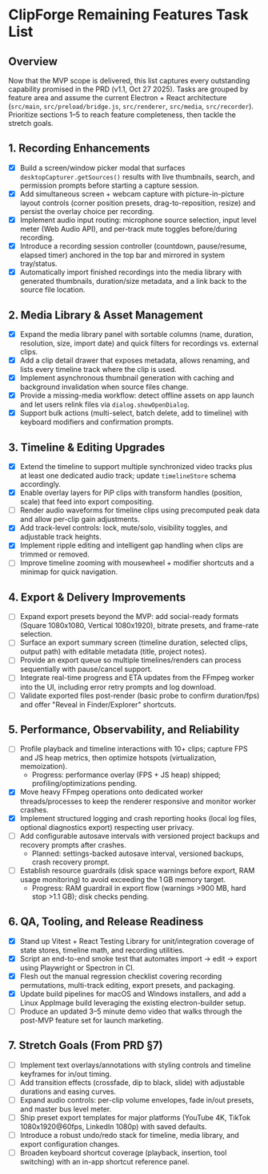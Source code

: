 # ClipForge Remaining Features Task List

## Overview
Now that the MVP scope is delivered, this list captures every outstanding capability promised in the PRD (v1.1, Oct 27 2025). Tasks are grouped by feature area and assume the current Electron + React architecture (`src/main`, `src/preload/bridge.js`, `src/renderer`, `src/media`, `src/recorder`). Prioritize sections 1–5 to reach feature completeness, then tackle the stretch goals.

## 1. Recording Enhancements
- [x] Build a screen/window picker modal that surfaces `desktopCapturer.getSources()` results with live thumbnails, search, and permission prompts before starting a capture session.
- [x] Add simultaneous screen + webcam capture with picture-in-picture layout controls (corner position presets, drag-to-reposition, resize) and persist the overlay choice per recording.
- [x] Implement audio input routing: microphone source selection, input level meter (Web Audio API), and per-track mute toggles before/during recording.
- [x] Introduce a recording session controller (countdown, pause/resume, elapsed timer) anchored in the top bar and mirrored in system tray/status.
- [x] Automatically import finished recordings into the media library with generated thumbnails, duration/size metadata, and a link back to the source file location.

## 2. Media Library & Asset Management
- [x] Expand the media library panel with sortable columns (name, duration, resolution, size, import date) and quick filters for recordings vs. external clips.
- [x] Add a clip detail drawer that exposes metadata, allows renaming, and lists every timeline track where the clip is used.
- [x] Implement asynchronous thumbnail generation with caching and background invalidation when source files change.
- [x] Provide a missing-media workflow: detect offline assets on app launch and let users relink files via `dialog.showOpenDialog`.
- [x] Support bulk actions (multi-select, batch delete, add to timeline) with keyboard modifiers and confirmation prompts.

## 3. Timeline & Editing Upgrades
- [x] Extend the timeline to support multiple synchronized video tracks plus at least one dedicated audio track; update `timelineStore` schema accordingly.
- [x] Enable overlay layers for PiP clips with transform handles (position, scale) that feed into export compositing.
- [ ] Render audio waveforms for timeline clips using precomputed peak data and allow per-clip gain adjustments.
- [x] Add track-level controls: lock, mute/solo, visibility toggles, and adjustable track heights.
- [x] Implement ripple editing and intelligent gap handling when clips are trimmed or removed.
- [ ] Improve timeline zooming with mousewheel + modifier shortcuts and a minimap for quick navigation.

## 4. Export & Delivery Improvements
- [ ] Expand export presets beyond the MVP: add social-ready formats (Square 1080x1080, Vertical 1080x1920), bitrate presets, and frame-rate selection.
- [ ] Surface an export summary screen (timeline duration, selected clips, output path) with editable metadata (title, project notes).
- [ ] Provide an export queue so multiple timelines/renders can process sequentially with pause/cancel support.
- [ ] Integrate real-time progress and ETA updates from the FFmpeg worker into the UI, including error retry prompts and log download.
- [ ] Validate exported files post-render (basic probe to confirm duration/fps) and offer "Reveal in Finder/Explorer" shortcuts.

## 5. Performance, Observability, and Reliability
- [ ] Profile playback and timeline interactions with 10+ clips; capture FPS and JS heap metrics, then optimize hotspots (virtualization, memoization).
  - Progress: performance overlay (FPS + JS heap) shipped; profiling/optimizations pending.
- [x] Move heavy FFmpeg operations onto dedicated worker threads/processes to keep the renderer responsive and monitor worker crashes.
- [x] Implement structured logging and crash reporting hooks (local log files, optional diagnostics export) respecting user privacy.
- [ ] Add configurable autosave intervals with versioned project backups and recovery prompts after crashes.
  - Planned: settings-backed autosave interval, versioned backups, crash recovery prompt.
- [ ] Establish resource guardrails (disk space warnings before export, RAM usage monitoring) to avoid exceeding the 1 GB memory target.
  - Progress: RAM guardrail in export flow (warnings >900 MB, hard stop >1.1 GB); disk checks pending.

## 6. QA, Tooling, and Release Readiness
- [x] Stand up Vitest + React Testing Library for unit/integration coverage of state stores, timeline math, and recording utilities.
- [x] Script an end-to-end smoke test that automates import → edit → export using Playwright or Spectron in CI.
- [x] Flesh out the manual regression checklist covering recording permutations, multi-track editing, export presets, and packaging.
- [x] Update build pipelines for macOS and Windows installers, and add a Linux AppImage build leveraging the existing electron-builder setup.
- [ ] Produce an updated 3–5 minute demo video that walks through the post-MVP feature set for launch marketing.

## 7. Stretch Goals (From PRD §7)
- [ ] Implement text overlays/annotations with styling controls and timeline keyframes for in/out timing.
- [ ] Add transition effects (crossfade, dip to black, slide) with adjustable durations and easing curves.
- [ ] Expand audio controls: per-clip volume envelopes, fade in/out presets, and master bus level meter.
- [ ] Ship preset export templates for major platforms (YouTube 4K, TikTok 1080x1920@60fps, LinkedIn 1080p) with saved defaults.
- [ ] Introduce a robust undo/redo stack for timeline, media library, and export configuration changes.
- [ ] Broaden keyboard shortcut coverage (playback, insertion, tool switching) with an in-app shortcut reference panel.
